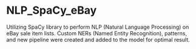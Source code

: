 # NLP_SpaCy_eBay
Utilizing SpaCy library to perform NLP (Natural Language Processing) on eBay sale item lists. Custom NERs (Named Entity Recognition), patterns, and new pipeline were created and added to the model for optimal result.
